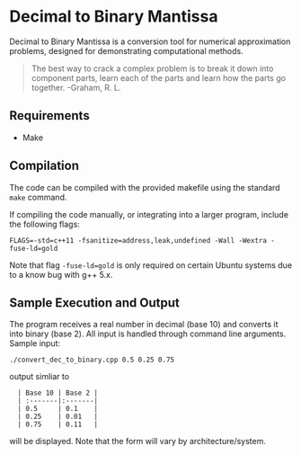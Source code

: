 # Decimal to Binary Mantissa
Decimal to Binary Mantissa is a conversion tool for numerical approximation problems, designed for demonstrating computational methods. 

> The best way to crack a complex problem is to break it down into component parts, learn each of
the parts and learn how the parts go together. -Graham, R. L.

## Requirements
* Make

## Compilation
The code can be compiled with the provided makefile using the standard `make` command.

If compiling the code manually, or integrating into a larger program, include the following flags: 
```
FLAGS=-std=c++11 -fsanitize=address,leak,undefined -Wall -Wextra -fuse-ld=gold
```
Note that flag `-fuse-ld=gold` is only required on certain Ubuntu systems due to a know bug with g++ 5.x.
## Sample Execution and Output
The program receives a real number in decimal (base 10) and converts it into binary (base 2). All input is handled through command line arguments. Sample input:
```
./convert_dec_to_binary.cpp 0.5 0.25 0.75
```
output simliar to
```
  | Base 10 | Base 2 |
  | :-------|:-------|
  | 0.5     | 0.1    |
  | 0.25    | 0.01   |
  | 0.75    | 0.11   |
```
will  be displayed. Note that the form will vary by architecture/system.
